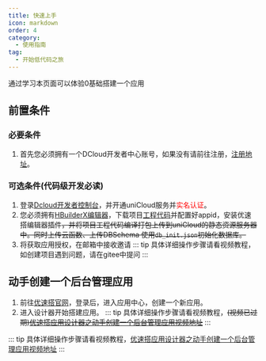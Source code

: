 ```yaml
---
title: 快速上手
icon: markdown
order: 4
category:
  - 使用指南
tag:
  - 开始低代码之旅
---
```


通过学习本页面可以体验0基础搭建一个应用

<!-- more -->

## 前置条件
### 必要条件
1. 首先您必须拥有一个DCloud开发者中心账号，如果没有请前往注册，[注册地址](https://dev.dcloud.net.cn/#/pages/common/login?uniIdRedirectUrl=%252Fpages%252Findex%252Findex)。

### 可选条件(代码级开发必读)
1. 登录[Dcloud开发者控制台](https://dev.dcloud.net.cn/#/pages/common/login?uniIdRedirectUrl=%252Fpages%252Findex%252Findex)，并开通uniCloud服务并<span style="color:red;">实名认证</span>。
2. 您必须拥有[HBuilderX编辑器](https://www.dcloud.io/hbuilderx.html)，下载项目[工程代码](https://ext.dcloud.net.cn/plugin?id=8713)并配置好appid，安装优速搭编辑器插件<del>，并将项目工程代码编译打包上传到uniCloud的静态资源服务器中。同时上传云函数、上传DBSchema 使用`db_init.json`初始化数据库。</del>
3. 将获取应用授权，在邮箱中接收邀请
::: tip
具体详细操作步骤请看视频教程，如创建项目遇到问题，请在gitee中提问
:::

## 动手创建一个后台管理应用
1. 前往[优速搭官网](http://designer.gd-accbuild.com)，登录后，进入应用中心，创建一个新应用。
2. 进入设计器开始搭建应用。
::: tip
具体详细操作步骤请看视频教程，~~(视频已过期)[优速搭应用设计器之动手创建一个后台管理应用视频地址](https://www.baidu.com)~~
:::

::: tip
具体详细操作步骤请看视频教程，[优速搭应用设计器之动手创建一个后台管理应用视频地址](https://www.baidu.com)
:::
